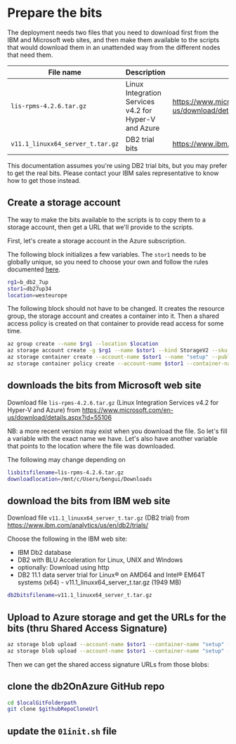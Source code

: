 # Prepare the bits

The deployment needs two files that you need to download first from the IBM and Microsoft web sites, and then make them available to the scripts that would download them in an unattended way from the different nodes that need them.

File name | Description | URL
----------|-------------|-----
`lis-rpms-4.2.6.tar.gz` | Linux Integration Services v4.2 for Hyper-V and Azure | <https://www.microsoft.com/en-us/download/details.aspx?id=55106>
`v11.1_linuxx64_server_t.tar.gz` | DB2 trial bits | <https://www.ibm.com/analytics/us/en/db2/trials/>

This documentation assumes you're using DB2 trial bits, but you may prefer to get the real bits. Please contact your IBM sales representative to know how to get those instead.

## Create a storage account

The way to make the bits available to the scripts is to copy them to a storage account, then get a URL that we'll provide to the scripts.

First, let's create a storage account in the Azure subscription.

The following block initializes a few variables. The `stor1` needs to be globally unique, so you need to choose your own and follow the rules documented [here](https://docs.microsoft.com/en-us/rest/api/storageservices/Naming-and-Referencing-Containers--Blobs--and-Metadata#resource-names).

```bash
rg1=b_db2_7up
stor1=db27up34
location=westeurope
```

The following block should not have to be changed. 
It creates the resource group, the storage account and creates a container into it.
Then a shared access policy is created on that container to provide read access for some time.

```bash
az group create --name $rg1 --location $location
az storage account create -g $rg1 --name $stor1 --kind StorageV2 --sku Standard_LRS --https-only true 
az storage container create --account-name $stor1 --name "setup" --public-access off
az storage container policy create --account-name $stor1 --container-name "setup" --name readuntileofcy2020 --expiry "2020-12-31T23:59:59Z" --permissions "r"
```

## downloads the bits from Microsoft web site

Download file `lis-rpms-4.2.6.tar.gz` (Linux Integration Services v4.2 for Hyper-V and Azure) from <https://www.microsoft.com/en-us/download/details.aspx?id=55106>

NB: a more recent version may exist when you download the file. So let's fill a variable with the exact name we have. Let's also have another variable that points to the location where the file was downloaded.

The following may change depending on 

```bash
lisbitsfilename=lis-rpms-4.2.6.tar.gz
downloadlocation=/mnt/c/Users/bengui/Downloads
```

## download the bits from IBM web site

Download file `v11.1_linuxx64_server_t.tar.gz` (DB2 trial) from <https://www.ibm.com/analytics/us/en/db2/trials/>

Choose the following in the IBM web site:
- IBM Db2 database
- DB2 with BLU Acceleration for Linux, UNIX and Windows
- optionally: Download using http
- DB2 11.1 data server trial for Linux® on AMD64 and Intel® EM64T systems (x64) - v11.1_linuxx64_server_t.tar.gz  (1949 MB) 

```bash
db2bitsfilename=v11.1_linuxx64_server_t.tar.gz
```


## Upload to Azure storage and get the URLs for the bits (thru Shared Access Signature)

```bash
az storage blob upload --account-name $stor1 --container-name "setup" --name "$lisbitsfilename" --file "$downloadlocation/$lisbitsfilename"
az storage blob upload --account-name $stor1 --container-name "setup" --name "$db2bitsfilename" --file "$downloadlocation/$db2bitsfilename"
```

Then we can get the shared access signature URLs from those blobs:



## clone the db2OnAzure GitHub repo

```bash
cd $localGitFolderpath
git clone $githubRepoCloneUrl
```

## update the `01init.sh` file

